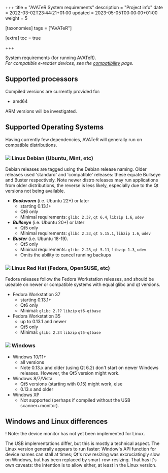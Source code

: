 +++
title = "AVATeR System requirements"
description = "Project info"
date = 2022-03-02T23:44:21+01:00
updated = 2023-05-05T00:00:00+01:00
weight = 5

[taxonomies]
tags = ["AVATeR"]

[extra]
toc = true


+++

System requirements (for running AVATeR). \
_For compatible e-reader devices, see the [compatibility](/software/avater/pages/compatibility/) page._

<!-- more -->

## Supported processors

Compiled versions are currently provided for:
- amd64

ARM versions will be investigated.

## Supported Operating Systems
Having currently few dependencies, AVATeR will generally run on compatible distributions. 

### ![](/images/debian.png) Linux Debian (Ubuntu, Mint, etc)	

Debian releases are tagged using the Debian release naming. Older releases used 'standard' and 'compatible' releases: these equate Bullseye and Buster respectively. Note newer distro releases may run applications from older distributions, the reverse is less likely, especially due to the Qt versions not being available.

- ***Bookworm*** (i.e. Ubuntu 22+) or later
    - starting 0.13.1+
	- Qt6 only
    - Minimal requirements: `glibc 2.3?`, `qt 6.4`, `libzip 1.6`, `udev`
- ***Bullseye*** (i.e. Ubuntu 20+) or later
    - Qt5 only
    - Minimal requirements: `glibc 2.33`, `qt 5.15.1`, `libzip 1.6`, `udev`
- ***Buster*** (i.e. Ubuntu 18-19).
    - Qt5 only
    - Minimal requirements: `glibc 2.28`, `qt 5.11`, `libzip 1.3`, `udev`
    - Omits the ability to cancel running backups
 

### ![](/images/redhat.png) Linux Red Hat (Fedora, OpenSUSE, etc)
Fedora releases follow the Fedora Workstation releases, and should be useable on newer or compatible systems with equal glibc and qt versions.

- Fedora Workstation 37
    - starting 0.13.1+
    - Qt6 only
	- Minimal: `glibc 2.??` `libzip` `qt6-qtbase`
- Fedora Workstation 35
    - up to 0.13.1 and newer
    - Qt5 only
	- Minimal: `glibc 2.34` `libzip` `qt5-qtbase`

### ![](/images/windows.png) Windows

- Windows 10/11+
	- all versions
    - Note 0.13.x and older (using Qt 6.2) don't start on newer Windows releases. However, the Qt5 version might work.
- Windows 8/7/Vista
    - Qt5 versions (starting with 0.15) might work, else
	- 0.13.x and older
- Windows XP
    - Not supported (perhaps if compiled without the USB scanner+monitor).


## Windows and Linux differences

! Note: the device monitor has not yet been implemented for Linux.

The USB implementations differ, but this is mostly a technical aspect. The Linux version generally appears to run faster: Window's API function for device names can stall at times; Qt's row resizing was excruciatingly slow on Windows, but has been replaced by smart-row-resizing. That has it's own caveats: the intention is to allow either, at least in the Linux version.
